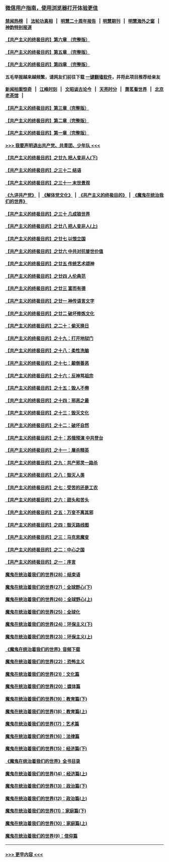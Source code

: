 ### [微信用户指南，使用浏览器打开体验更佳](https://github.com/gfw-breaker/banned-news1/blob/master/indexes/wechat-guide.md?t=0)
#### [禁闻热榜](热点新闻.md?t=0)  &nbsp;&nbsp;|&nbsp;&nbsp; [法轮功真相](https://github.com/gfw-breaker/truth/blob/master/README.md?t=0) &nbsp;&nbsp;|&nbsp;&nbsp; [明慧二十周年报告](https://github.com/gfw-breaker/mh-reports/blob/master/README.md?t=0) &nbsp;&nbsp;|&nbsp;&nbsp;[明慧期刊](https://github.com/gfw-breaker/mh-qikan) &nbsp;&nbsp;|&nbsp;&nbsp; [明慧海外之窗](https://github.com/gfw-breaker/mh-news/blob/master/README.md?t=0) &nbsp;&nbsp;|&nbsp;&nbsp; [神韵特别报道](https://github.com/gfw-breaker/mh-news/blob/master/shenyun.md?t=0)
#### [【共产主义的终极目的】第六章 （完整版）](../pages/nsc422/n11428913.md?t=02050844) 
#### [【共产主义的终极目的】第五章 （完整版）](../pages/nsc422/n11428912.md?t=02050844) 
#### [【共产主义的终极目的】第四章 （完整版）](../pages/nsc422/n11428907.md?t=02050844) 
#### 五毛举报越来越频繁，请网友们前往下载 [一键翻墙软件](https://github.com/gfw-breaker/ssr-accounts)，并将此项目推荐给亲友
#### [新闻拍案惊奇](https://github.com/gfw-breaker/banned-news1/blob/master/pages/link4.md) &nbsp;&nbsp;|&nbsp;&nbsp; [江峰时刻](https://github.com/gfw-breaker/banned-news1/blob/master/pages/link4.md) &nbsp;&nbsp;|&nbsp;&nbsp; [文昭谈古论今](https://github.com/gfw-breaker/banned-news1/blob/master/pages/link4.md) &nbsp;&nbsp;|&nbsp;&nbsp; [天亮时分](https://github.com/gfw-breaker/banned-news1/blob/master/pages/link4.md) &nbsp;&nbsp;|&nbsp;&nbsp; [萧茗看世界](https://github.com/gfw-breaker/banned-news1/blob/master/pages/link4.md) &nbsp;&nbsp;|&nbsp;&nbsp; [北京老茶馆](https://github.com/gfw-breaker/banned-news1/blob/master/pages/link4.md) &nbsp;&nbsp;|&nbsp;&nbsp; 
#### [【共产主义的终极目的】第三章（完整版）](../pages/nsc422/n11428848.md?t=02050844) 
#### [【共产主义的终极目的】第二章（完整版）](../pages/nsc422/n11428831.md?t=02050844) 
#### [【共产主义的终极目的】第一章（完整版）](../pages/nsc422/n11417651.md?t=02050844) 
#### [>>> 我要声明退出共产党、共青团、少年队 <<<](https://github.com/begood0513/goodnews/blob/master/quit/letter.md) 
#### [【共产主义的终极目的】之廿九 把人变非人(下)](../pages/nsc422/n11344140.md?t=02050844) 
#### [【共产主义的终极目的】之三十二 结语](../pages/nsc422/n11360535.md?t=02050844) 
#### [【共产主义的终极目的】之三十一 末世景观](../pages/nsc422/n11351129.md?t=02050844) 
#### [《九评共产党》](https://github.com/begood0513/9ping.md/blob/master/README.md) &nbsp;|&nbsp; [《解体党文化》](../../../../jtdwh.md/blob/master/README.md)  &nbsp;|&nbsp; [《共产主义的终极目的》](../../../../gczydzjmd.md/blob/master/README.md) &nbsp;|&nbsp; [《魔鬼在统治我们的世界》](../../../../mgztzwmdsj.md/blob/master/README.md) 
#### [【共产主义的终极目的】之三十 几成狼世界](../pages/nsc422/n11348280.md?t=02050844) 
#### [【共产主义的终极目的】之廿八 把人变非人(上)](../pages/nsc422/n11340492.md?t=02050844) 
#### [【共产主义的终极目的】之廿七 以恨立国](../pages/nsc422/n11336944.md?t=02050844) 
#### [【共产主义的终极目的】之廿六 中共对抗普世价值](../pages/nsc422/n11324785.md?t=02050844) 
#### [【共产主义的终极目的】之廿五 传统艺术颂神](../pages/nsc422/n11296396.md?t=02050844) 
#### [【共产主义的终极目的】之廿四 人伦典范](../pages/nsc422/n11296397.md?t=02050844) 
#### [【共产主义的终极目的】之廿三 富而有德](../pages/nsc422/n11283598.md?t=02050844) 
#### [【共产主义的终极目的】之廿一 神传语言文字](../pages/nsc422/n11263265.md?t=02050844) 
#### [【共产主义的终极目的】之廿二 破坏修炼文化](../pages/nsc422/n11245728.md?t=02050844) 
#### [【共产主义的终极目的】之二十：偷天换日](../pages/nsc422/n11238846.md?t=02050844) 
#### [【共产主义的终极目的】之十九：打开地狱门](../pages/nsc422/n11206376.md?t=02050844) 
#### [【共产主义的终极目的】之十八：柔性洗脑](../pages/nsc422/n11199994.md?t=02050844) 
#### [【共产主义的终极目的】之十七：颠倒善恶](../pages/nsc422/n11179782.md?t=02050844) 
#### [【共产主义的终极目的】之十六：反神骂祖宗](../pages/nsc422/n11166798.md?t=02050844) 
#### [【共产主义的终极目的】之十五：毁人不倦](../pages/nsc422/n11166792.md?t=02050844) 
#### [【共产主义的终极目的】之十四：邪恶之最](../pages/nsc422/n11150249.md?t=02050844) 
#### [【共产主义的终极目的】之十三：毁灭文化](../pages/nsc422/n11135227.md?t=02050844) 
#### [【共产主义的终极目的】之十二：破坏自然](../pages/nsc422/n11135214.md?t=02050844) 
#### [【共产主义的终极目的】之十：苏俄预演 中共登台](../pages/nsc422/n11118424.md?t=02050844) 
#### [【共产主义的终极目的】之十一：屠杀精英](../pages/nsc422/n11118442.md?t=02050844) 
#### [【共产主义的终极目的】之九：共产邪灵一路杀](../pages/nsc422/n11114139.md?t=02050844) 
#### [【共产主义的终极目的】之八：毁灭人类](../pages/nsc422/n11108503.md?t=02050844) 
#### [【共产主义的终极目的】之七：受苦的还是工农](../pages/nsc422/n11101809.md?t=02050844) 
#### [【共产主义的终极目的】之六：甜头和苦头](../pages/nsc422/n11096971.md?t=02050844) 
#### [【共产主义的终极目的】之五：万变不离其邪](../pages/nsc422/n11091285.md?t=02050844) 
#### [【共产主义的终极目的】之四：毁灭路线图](../pages/nsc422/n11086284.md?t=02050844) 
#### [【共产主义的终极目的】之三：马克思魔变](../pages/nsc422/n11061941.md?t=02050844) 
#### [【共产主义的终极目的】之二：中心之国](../pages/nsc422/n11047728.md?t=02050844) 
#### [【共产主义的终极目的】之一：序言](../pages/nsc422/n11086077.md?t=02050844) 
#### [魔鬼在统治着我们的世界(28)：结束语](../pages/nsc422/n10936246.md?t=02050844) 
#### [魔鬼在统治着我们的世界(27)：全球野心(下)](../pages/nsc422/n10928319.md?t=02050844) 
#### [魔鬼在统治着我们的世界(26)：全球野心(上)](../pages/nsc422/n10900318.md?t=02050844) 
#### [魔鬼在统治着我们的世界(25)：全球化](../pages/nsc422/n10788205.md?t=02050844) 
#### [魔鬼在统治着我们的世界(24)：环保主义(下)](../pages/nsc422/n10695307.md?t=02050844) 
#### [魔鬼在统治着我们的世界(23)：环保主义(上)](../pages/nsc422/n10688613.md?t=02050844) 
#### [《魔鬼在统治着我们的世界》音频下载](../pages/nsc422/n10635553.md?t=02050844) 
#### [魔鬼在统治着我们的世界(22)：恐怖主义](../pages/nsc422/n10614727.md?t=02050844) 
#### [魔鬼在统治着我们的世界(21)：文化篇](../pages/nsc422/n10597706.md?t=02050844) 
#### [魔鬼在统治着我们的世界(20)：媒体篇](../pages/nsc422/n10586579.md?t=02050844) 
#### [魔鬼在统治着我们的世界(19)：教育篇(下)](../pages/nsc422/n10564808.md?t=02050844) 
#### [魔鬼在统治着我们的世界(18)：教育篇(上)](../pages/nsc422/n10526970.md?t=02050844) 
#### [魔鬼在统治着我们的世界(17)：艺术篇](../pages/nsc422/n10499093.md?t=02050844) 
#### [魔鬼在统治着我们的世界(16)：法律篇](../pages/nsc422/n10485969.md?t=02050844) 
#### [魔鬼在统治着我们的世界(15)：经济篇(下)](../pages/nsc422/n10469975.md?t=02050844) 
#### [《魔鬼在统治着我们的世界》全书目录](../pages/nsc422/n10464261.md?t=02050844) 
#### [魔鬼在统治着我们的世界(14)：经济篇(上)](../pages/nsc422/n10457370.md?t=02050844) 
#### [魔鬼在统治着我们的世界(13)：政治篇(下)](../pages/nsc422/n10448270.md?t=02050844) 
#### [魔鬼在统治着我们的世界(12)：政治篇(上)](../pages/nsc422/n10444576.md?t=02050844) 
#### [魔鬼在统治着我们的世界(11)：家庭篇(下)](../pages/nsc422/n10440961.md?t=02050844) 
#### [魔鬼在统治着我们的世界(10)：家庭篇(上)](../pages/nsc422/n10435448.md?t=02050844) 
#### [魔鬼在统治着我们的世界(9)：信仰篇](../pages/nsc422/n10432159.md?t=02050844) 

----
#### [ >>> 更早内容 <<< ](../indexes/nsc422-earlier.md)

